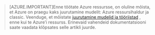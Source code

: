 >[AZURE.IMPORTANT]Enne töötate Azure ressursse, on oluline mõista, et Azure on praegu kaks juurutamine mudelit: Azure ressursihaldur ja classic. Veenduge, et mõistate [juurutamine mudelid ja tööriistad](../articles/azure-classic-rm.md) , enne kui te Azure'i ressurss. Erinevaid vahendeid dokumentatsiooni saate vaadata klõpsates selle artikli juurde.
